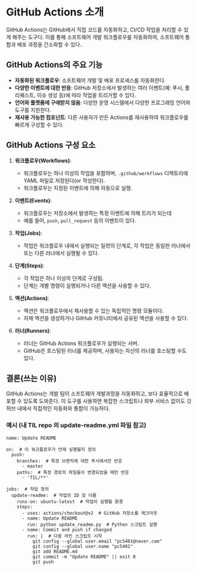 # GitHub Actions 소개

GitHub Actions는 GitHub에서 직접 코드를 자동화하고, CI/CD 작업을 처리할 수 있게 해주는 도구다. 이를 통해 소프트웨어 개발 워크플로우를 자동화하여, 소프트웨어 통합과 배포 과정을 간소화할 수 있다..

## GitHub Actions의 주요 기능

- **자동화된 워크플로우**: 소프트웨어 개발 및 배포 프로세스를 자동화한다.
- **다양한 이벤트에 대한 반응**: GitHub 저장소에서 발생하는 여러 이벤트(예: 푸시, 풀 리퀘스트, 이슈 생성 등)에 따라 작업을 트리거할 수 있다.
- **언어와 플랫폼에 구애받지 않음**: 다양한 운영 시스템에서 다양한 프로그래밍 언어와 도구를 지원한다.
- **재사용 가능한 컴포넌트**: 다른 사용자가 만든 Actions를 재사용하여 워크플로우를 빠르게 구성할 수 있다.

## GitHub Actions 구성 요소

1. **워크플로우(Workflows)**:
   
   - 워크플로우는 하나 이상의 작업을 포함하며, `.github/workflows` 디렉토리에 YAML 파일로 저장된다(or 작성한다).
   - 워크플로우는 지정된 이벤트에 의해 자동으로 실행.

2. **이벤트(Events)**:
   
   - 워크플로우는 저장소에서 발생하는 특정 이벤트에 의해 트리거 되는데
   - 예를 들어, `push`, `pull_request` 등의 이벤트이 있다.

3. **작업(Jobs)**:
   
   - 작업은 워크플로우 내에서 실행되는 일련의 단계로, 각 작업은 동일한 러너에서 또는 다른 러너에서 실행될 수 있다.

4. **단계(Steps)**:
   
   - 각 작업은 하나 이상의 단계로 구성됨.
   - 단계는 개별 명령이 실행되거나 다른 액션을 사용할 수 있다.

5. **액션(Actions)**:
   
   - 액션은 워크플로우에서 재사용할 수 있는 독립적인 명령 모듈이다.
   - 자체 액션을 생성하거나 GitHub 커뮤니티에서 공유된 액션을 사용할 수 있다.

6. **러너(Runners)**:
   
   - 러너는 GitHub Actions 워크플로우가 실행되는 서버.
   - GitHub은 호스팅된 러너를 제공하며, 사용자는 자신의 러너를 호스팅할 수도 있다.

## 결론(쓰는 이유)

GitHub Actions는 개발 팀이 소프트웨어 개발과정을 자동화하고, 보다 효율적으로 배포할 수 있도록 도와준다. 이 도구를 사용하면 복잡한 스크립트나 외부 서비스 없이도 깃허브 내에서 직접적인 자동화와 통합이 가능하다.



### 예시 (내 TIL repo 의 update-readme.yml 파일 참고)

```
name: Update README

on:  # 이 워크플로우가 언제 실행될지 정의
  push:
    branches:  # 특정 브랜치에 대한 푸시에서만 반응
      - master
    paths:  # 특정 경로의 파일들이 변경되었을 때만 반응
      - 'TIL/**'  

jobs:  # 작업 정의
  update-readme:  # 작업의 ID 및 이름
    runs-on: ubuntu-latest  # 작업이 실행될 환경
    steps:
      - uses: actions/checkout@v2  # GitHub 저장소를 체크아웃
      - name: Update README
        run: python update_readme.py  # Python 스크립트 실행
      - name: Commit and push if changed 
        run: |  # 다중 라인 스크립트 시작
          git config --global user.email "pc5401@naver.com"
          git config --global user.name "pc5401"
          git add README.md
          git commit -m "Update README" || exit 0
          git push


```
